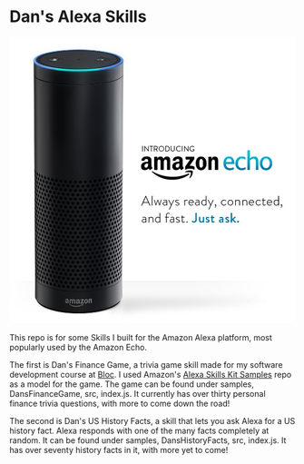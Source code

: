 # Dan's Alexa Skills

![Echo](https://github.com/danrice92/dansalexaskills/blob/master/amazon_echo.jpg)

This repo is for some Skills I built for the Amazon Alexa platform, most popularly used by the Amazon Echo.

The first is Dan's Finance Game, a trivia game skill made for my software development course at [Bloc](http://bloc.io). I used Amazon's [Alexa Skills Kit Samples](https://github.com/amzn/alexa-skills-kit-js) repo as a model for the game. The game can be found under samples, DansFinanceGame, src, index.js. It currently has over thirty personal finance trivia questions, with more to come down the road!

The second is Dan's US History Facts, a skill that lets you ask Alexa for a US history fact. Alexa responds with one of the many facts completely at random. It can be found under samples, DansHistoryFacts, src, index.js. It has over seventy history facts in it, with more yet to come!